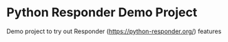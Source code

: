 # Python Responder Demo Project

Demo project to try out Responder (https://python-responder.org/) features